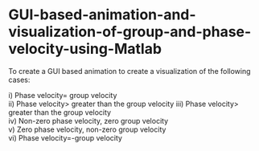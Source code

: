 # GUI-based-animation-and-visualization-of-group-and-phase-velocity-using-Matlab
To create a GUI based animation to create a visualization of the following cases: 

i) Phase velocity= group velocity  
ii) Phase velocity> greater than the group velocity 
iii) Phase velocity> greater than the group velocity  
iv) Non-zero phase velocity, zero group velocity  
v)  Zero phase velocity, non-zero group velocity  
vi) Phase velocity=-group velocity
